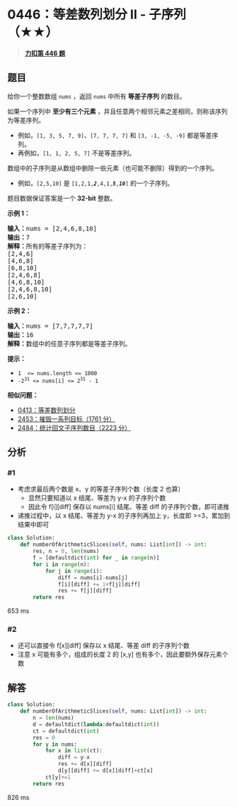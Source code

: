 # 0446：等差数列划分 II - 子序列（★★）


> <u>**[力扣第 446 题](https://leetcode.cn/problems/arithmetic-slices-ii-subsequence/)**</u>

## 题目

<p>给你一个整数数组 <code>nums</code> ，返回 <code>nums</code> 中所有 <strong>等差子序列</strong> 的数目。</p>

<p>如果一个序列中 <strong>至少有三个元素</strong> ，并且任意两个相邻元素之差相同，则称该序列为等差序列。</p>

<ul>
<li>例如，<code>[1, 3, 5, 7, 9]</code>、<code>[7, 7, 7, 7]</code> 和 <code>[3, -1, -5, -9]</code> 都是等差序列。</li>
<li>再例如，<code>[1, 1, 2, 5, 7]</code> 不是等差序列。</li>
</ul>

<p>数组中的子序列是从数组中删除一些元素（也可能不删除）得到的一个序列。</p>

<ul>
<li>例如，<code>[2,5,10]</code> 是 <code>[1,2,1,<em><strong>2</strong></em>,4,1,<strong><em>5</em></strong>,<em><strong>10</strong></em>]</code> 的一个子序列。</li>
</ul>

<p>题目数据保证答案是一个 <strong>32-bit</strong> 整数。</p>



<p><strong>示例 1：</strong></p>

<pre>
<strong>输入：</strong>nums = [2,4,6,8,10]
<strong>输出：</strong>7
<strong>解释：</strong>所有的等差子序列为：
[2,4,6]
[4,6,8]
[6,8,10]
[2,4,6,8]
[4,6,8,10]
[2,4,6,8,10]
[2,6,10]
</pre>

<p><strong>示例 2：</strong></p>

<pre>
<strong>输入：</strong>nums = [7,7,7,7,7]
<strong>输出：</strong>16
<strong>解释：</strong>数组中的任意子序列都是等差子序列。
</pre>



<p><strong>提示：</strong></p>

<ul>
<li><code>1  &lt;= nums.length &lt;= 1000</code></li>
<li><code>-2<sup>31</sup> &lt;= nums[i] &lt;= 2<sup>31</sup> - 1</code></li>
</ul>


**相似问题：**
- [0413：等差数列划分](/leetcode/0413)
- [2453：摧毁一系列目标（1761 分）](/leetcode/2453)
- [2484：统计回文子序列数目（2223 分）](/leetcode/2484)


## 分析

### #1
- 考虑求最后两个数是 x、y 的等差子序列个数（长度 2 也算）
	- 显然只要知道以 x 结尾、等差为 y-x 的子序列个数
	- 因此令 f[i][diff] 保存以 nums[i] 结尾、等差 diff 的子序列个数，即可递推
- 递推过程中，以 x 结尾、等差为 y-x 的子序列再加上 y，长度即 >=3，累加到结果中即可

```python
class Solution:
    def numberOfArithmeticSlices(self, nums: List[int]) -> int:
        res, n = 0, len(nums)
        f = [defaultdict(int) for _ in range(n)]
        for i in range(n):
            for j in range(i):
                diff = nums[i]-nums[j]
                f[i][diff] += 1+f[j][diff]
                res += f[j][diff]
        return res
```
653 ms

### #2

- 还可以直接令 f[x][diff] 保存以 x 结尾、等差 diff 的子序列个数
- 注意 x 可能有多个，组成的长度 2 的 [x,y] 也有多个，因此要额外保存元素个数 

## 解答

```python
class Solution:
    def numberOfArithmeticSlices(self, nums: List[int]) -> int:
        n = len(nums)
        d = defaultdict(lambda:defaultdict(int))
        ct = defaultdict(int)
        res = 0
        for y in nums:
            for x in list(ct):
                diff = y-x
                res += d[x][diff]
                d[y][diff] += d[x][diff]+ct[x]
            ct[y]+=1
        return res
```
826 ms


